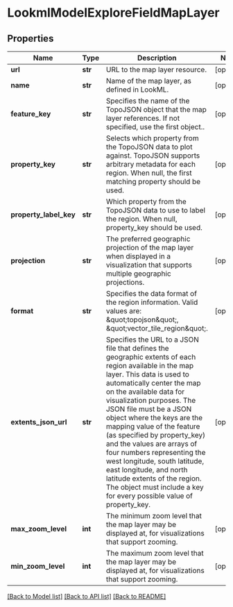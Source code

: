 # LookmlModelExploreFieldMapLayer

## Properties
Name | Type | Description | Notes
------------ | ------------- | ------------- | -------------
**url** | **str** | URL to the map layer resource. | [optional] 
**name** | **str** | Name of the map layer, as defined in LookML. | [optional] 
**feature_key** | **str** | Specifies the name of the TopoJSON object that the map layer references. If not specified, use the first object.. | [optional] 
**property_key** | **str** | Selects which property from the TopoJSON data to plot against. TopoJSON supports arbitrary metadata for each region. When null, the first matching property should be used. | [optional] 
**property_label_key** | **str** | Which property from the TopoJSON data to use to label the region. When null, property_key should be used. | [optional] 
**projection** | **str** | The preferred geographic projection of the map layer when displayed in a visualization that supports multiple geographic projections. | [optional] 
**format** | **str** | Specifies the data format of the region information. Valid values are: \&quot;topojson\&quot;, \&quot;vector_tile_region\&quot;. | [optional] 
**extents_json_url** | **str** | Specifies the URL to a JSON file that defines the geographic extents of each region available in the map layer. This data is used to automatically center the map on the available data for visualization purposes. The JSON file must be a JSON object where the keys are the mapping value of the feature (as specified by property_key) and the values are arrays of four numbers representing the west longitude, south latitude, east longitude, and north latitude extents of the region. The object must include a key for every possible value of property_key. | [optional] 
**max_zoom_level** | **int** | The minimum zoom level that the map layer may be displayed at, for visualizations that support zooming. | [optional] 
**min_zoom_level** | **int** | The maximum zoom level that the map layer may be displayed at, for visualizations that support zooming. | [optional] 

[[Back to Model list]](../README.md#documentation-for-models) [[Back to API list]](../README.md#documentation-for-api-endpoints) [[Back to README]](../README.md)


